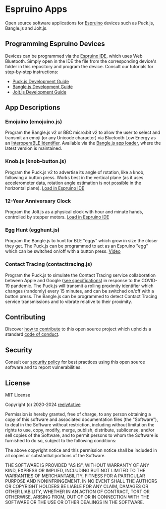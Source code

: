 Espruino Apps
=============

Open source software applications for [Espruino](https://www.espruino.com/) devices such as Puck.js, Bangle.js and Jolt.js.


Programming Espruino Devices
----------------------------

Devices can be programmed via the [Espruino IDE](https://www.espruino.com/ide/), which uses Web Bluetooth.  Simply open in the IDE the file from the corresponding device's folder in this repository and program the device.  Consult our tutorials for step-by-step instructions:
- [Puck.js Development Guide](https://reelyactive.github.io/diy/puckjs-dev/)
- [Bangle.js Development Guide](https://reelyactive.github.io/diy/banglejs-dev/)
- [Jolt.js Development Guide](https://reelyactive.github.io/diy/joltjs-dev/)


App Descriptions
----------------

### Emojuino (emojuino.js)

Program the Bangle.js v2 or BBC micro:bit v2 to allow the user to select and transmit an emoji (or any Unicode character) via Bluetooth Low Energy as an [InteroperaBLE Identifier](https://reelyactive.github.io/interoperable-identifier/).  Available via the [Bangle.js app loader](https://banglejs.com/apps/#emojuino), where the latest version is maintained.

### Knob.js (knob-button.js)

Program the Puck.js v2 to advertise its angle of rotation, like a knob, following a button press.  Works best in the vertical plane (as it uses accelerometer data, rotation angle estimation is not possible in the horizontal plane).  [Load in Espruino IDE](https://www.espruino.com/ide/?codeurl=https://raw.githubusercontent.com/reelyactive/espruino-apps/master/puckjs-v2/knob-button.js)

### 12-Year Anniversary Clock

Program the Jolt.js as a physical clock with hour and minute hands, controlled by stepper motors.  [Load in Espruino IDE](https://www.espruino.com/ide/?codeurl=https://raw.githubusercontent.com/reelyactive/espruino-apps/master/joltjs/anniversary-clock.js)

### Egg Hunt (egghunt.js)

Program the Bangle.js to hunt for BLE "eggs" which grow in size the closer they get.  The Puck.js can be programmed to act as an Espruino "egg" which can be switched on/off with a button press.  [Video](https://www.youtube.com/watch?v=oUIwdN5F4yI)

### Contact Tracing (contacttracing.js)

Program the Puck.js to simulate the Contact Tracing service collaboration between Apple and Google ([see specifications](https://www.apple.com/covid19/contacttracing/)) in response to the COVID-19 pandemic.  The Puck.js will transmit a rolling proximity identifier which changes (randomly) every 15 minutes, and can be switched on/off with a button press.  The Bangle.js can be programmed to detect Contact Tracing service transmissions and to vibrate relative to their proximity.


Contributing
------------

Discover [how to contribute](CONTRIBUTING.md) to this open source project which upholds a standard [code of conduct](CODE_OF_CONDUCT.md).


Security
--------

Consult our [security policy](SECURITY.md) for best practices using this open source software and to report vulnerabilities.


License
-------

MIT License

Copyright (c) 2020-2024 [reelyActive](https://www.reelyactive.com)

Permission is hereby granted, free of charge, to any person obtaining a copy of this software and associated documentation files (the "Software"), to deal in the Software without restriction, including without limitation the rights to use, copy, modify, merge, publish, distribute, sublicense, and/or sell copies of the Software, and to permit persons to whom the Software is furnished to do so, subject to the following conditions:

The above copyright notice and this permission notice shall be included in all copies or substantial portions of the Software.

THE SOFTWARE IS PROVIDED "AS IS", WITHOUT WARRANTY OF ANY KIND, EXPRESS OR
IMPLIED, INCLUDING BUT NOT LIMITED TO THE WARRANTIES OF MERCHANTABILITY,
FITNESS FOR A PARTICULAR PURPOSE AND NONINFRINGEMENT. IN NO EVENT SHALL THE
AUTHORS OR COPYRIGHT HOLDERS BE LIABLE FOR ANY CLAIM, DAMAGES OR OTHER
LIABILITY, WHETHER IN AN ACTION OF CONTRACT, TORT OR OTHERWISE, ARISING FROM,
OUT OF OR IN CONNECTION WITH THE SOFTWARE OR THE USE OR OTHER DEALINGS IN
THE SOFTWARE.